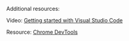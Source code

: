 Additional resources:

Video: [Getting started with Visual Studio Code](https://code.visualstudio.com/docs/introvideos/basics)

Resource: [Chrome DevTools](https://developer.chrome.com/docs/devtools/)
